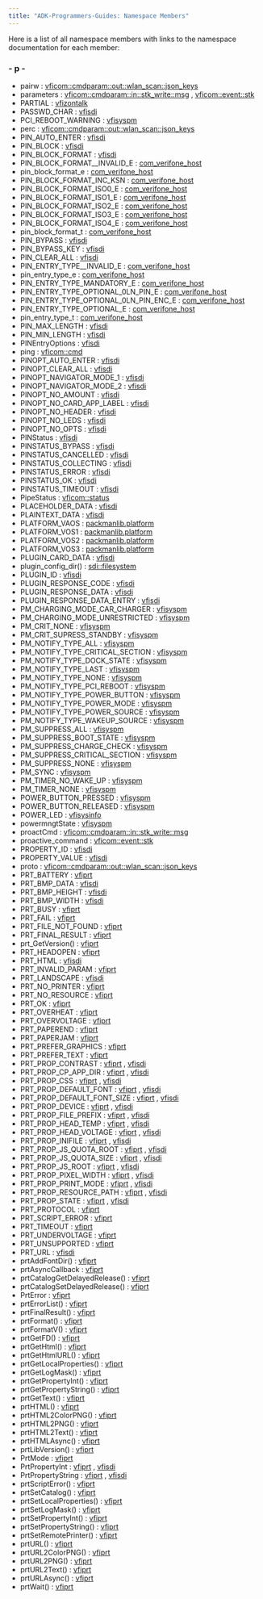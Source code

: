 ```yaml
---
title: "ADK-Programmers-Guides: Namespace Members"
---
```


Here is a list of all namespace members with links to the namespace documentation for each member:

### - p -

- pairw : <a href="namespacevficom_1_1cmdparam_1_1out_1_1wlan__scan_1_1json__keys.md#a4a156ee852ab5fa19e3abe3ae6de5941">vficom::cmdparam::out::wlan_scan::json_keys</a>
- parameters : <a href="namespacevficom_1_1cmdparam_1_1in_1_1stk__write_1_1msg.md#a718fb933f922f59d50270984ea93ec91">vficom::cmdparam::in::stk_write::msg</a> , <a href="namespacevficom_1_1event_1_1stk.md#a718fb933f922f59d50270984ea93ec91">vficom::event::stk</a>
- PARTIAL : <a href="namespacevfizontalk.md#a56f38ce1d91b5263d2ca5af8d537d696a34d1361202d8c9652ed81b53cda15159">vfizontalk</a>
- PASSWD_CHAR : <a href="namespacevfisdi.md#ac9842112c341daedac40f79bbfdd65a4ab99e60bf2155a3fa4aff94985bc7a6cf">vfisdi</a>
- PCI_REBOOT_WARNING : <a href="namespacevfisyspm.md#a40ea12a9b19b561cd7403fc1362c49d0a1a4d75cb3d28ed562ea1860f99b74656">vfisyspm</a>
- perc : <a href="namespacevficom_1_1cmdparam_1_1out_1_1wlan__scan_1_1json__keys.md#a1275baf83e21b56d7dd2cc08c1a584b0">vficom::cmdparam::out::wlan_scan::json_keys</a>
- PIN_AUTO_ENTER : <a href="namespacevfisdi.md#ac9842112c341daedac40f79bbfdd65a4a7f04cb928a82a8579c2dd9fa0eaf86ae">vfisdi</a>
- PIN_BLOCK : <a href="namespacevfisdi.md#ac9842112c341daedac40f79bbfdd65a4ac8a556bbb029dfe8ee2417857d31a8d0">vfisdi</a>
- PIN_BLOCK_FORMAT : <a href="namespacevfisdi.md#ac9842112c341daedac40f79bbfdd65a4aa7d4b1ee681f6d8b132140213606e717">vfisdi</a>
- PIN_BLOCK_FORMAT\_\_INVALID_E : <a href="namespacecom__verifone__host.md#a9187fdfc7bd10fdf9a04181929e41693a41c2fe8ecd7de50f286582a2ae6b6fd1">com_verifone_host</a>
- pin_block_format_e : <a href="namespacecom__verifone__host.md#a9187fdfc7bd10fdf9a04181929e41693">com_verifone_host</a>
- PIN_BLOCK_FORMAT_INC_KSN : <a href="namespacecom__verifone__host.md#a9187fdfc7bd10fdf9a04181929e41693a8ef7b1bf8a286ab7cea7649a1d017761">com_verifone_host</a>
- PIN_BLOCK_FORMAT_ISO0_E : <a href="namespacecom__verifone__host.md#a9187fdfc7bd10fdf9a04181929e41693aca37b0bbb503fcbbc83126484c7c53dc">com_verifone_host</a>
- PIN_BLOCK_FORMAT_ISO1_E : <a href="namespacecom__verifone__host.md#a9187fdfc7bd10fdf9a04181929e41693ab26b2fa22fd9c7ccff77d51adf9fefea">com_verifone_host</a>
- PIN_BLOCK_FORMAT_ISO2_E : <a href="namespacecom__verifone__host.md#a9187fdfc7bd10fdf9a04181929e41693aba22b80e572de9064a7811fb10ddb1e2">com_verifone_host</a>
- PIN_BLOCK_FORMAT_ISO3_E : <a href="namespacecom__verifone__host.md#a9187fdfc7bd10fdf9a04181929e41693ac81a724b79ab82756da6d67b14788514">com_verifone_host</a>
- PIN_BLOCK_FORMAT_ISO4_E : <a href="namespacecom__verifone__host.md#a9187fdfc7bd10fdf9a04181929e41693a70c003f1b46a252064fcfe374ab67869">com_verifone_host</a>
- pin_block_format_t : <a href="namespacecom__verifone__host.md#ad9cc247c205c1cbf74aae27e459c4ce9">com_verifone_host</a>
- PIN_BYPASS : <a href="namespacevfisdi.md#ac9842112c341daedac40f79bbfdd65a4af9c26acd61c163a95c535415ecdd4efc">vfisdi</a>
- PIN_BYPASS_KEY : <a href="namespacevfisdi.md#ac9842112c341daedac40f79bbfdd65a4aaaac70b8e588506b61e017dd7efac255">vfisdi</a>
- PIN_CLEAR_ALL : <a href="namespacevfisdi.md#ac9842112c341daedac40f79bbfdd65a4aee73aa0b7b34447a0981c6713f12b282">vfisdi</a>
- PIN_ENTRY_TYPE\_\_INVALID_E : <a href="namespacecom__verifone__host.md#a112cf2dddd5a504da9cb646fe6df856aa0fd0290ee4f049554b606088884a5d9c">com_verifone_host</a>
- pin_entry_type_e : <a href="namespacecom__verifone__host.md#a112cf2dddd5a504da9cb646fe6df856a">com_verifone_host</a>
- PIN_ENTRY_TYPE_MANDATORY_E : <a href="namespacecom__verifone__host.md#a112cf2dddd5a504da9cb646fe6df856aa218934142930b6e0876c1a83decae7dc">com_verifone_host</a>
- PIN_ENTRY_TYPE_OPTIONAL_0LN_PIN_E : <a href="namespacecom__verifone__host.md#a112cf2dddd5a504da9cb646fe6df856aa84e4eca8cdc0cd40e317c9f8922511a7">com_verifone_host</a>
- PIN_ENTRY_TYPE_OPTIONAL_0LN_PIN_ENC_E : <a href="namespacecom__verifone__host.md#a112cf2dddd5a504da9cb646fe6df856aa1c92c3e6fa01b594ae2b086c3eb4a63f">com_verifone_host</a>
- PIN_ENTRY_TYPE_OPTIONAL_E : <a href="namespacecom__verifone__host.md#a112cf2dddd5a504da9cb646fe6df856aa81532cd64d5490e643b13b8b4cd46714">com_verifone_host</a>
- pin_entry_type_t : <a href="namespacecom__verifone__host.md#a8912bf5e7a5e7c3572234976755a39aa">com_verifone_host</a>
- PIN_MAX_LENGTH : <a href="namespacevfisdi.md#ac9842112c341daedac40f79bbfdd65a4a9d34ca5c59ce6b2617c326c493d52c24">vfisdi</a>
- PIN_MIN_LENGTH : <a href="namespacevfisdi.md#ac9842112c341daedac40f79bbfdd65a4ad38c61cab51be5898b912fb98b69328f">vfisdi</a>
- PINEntryOptions : <a href="namespacevfisdi.md#a453c6f44da2d1cbb38f75bfca71f8911">vfisdi</a>
- ping : <a href="namespacevficom_1_1cmd.md#abb2b3f4a4bb598a81dfd1128b0b28f76">vficom::cmd</a>
- PINOPT_AUTO_ENTER : <a href="namespacevfisdi.md#a453c6f44da2d1cbb38f75bfca71f8911af7a58a0c216444c3d8a0c0ccc7a49279">vfisdi</a>
- PINOPT_CLEAR_ALL : <a href="namespacevfisdi.md#a453c6f44da2d1cbb38f75bfca71f8911a1636e2e06ce7e825e9a6636cd7cb3571">vfisdi</a>
- PINOPT_NAVIGATOR_MODE_1 : <a href="namespacevfisdi.md#a453c6f44da2d1cbb38f75bfca71f8911a967011a38771cc1ea0c5e922f8ae3bcf">vfisdi</a>
- PINOPT_NAVIGATOR_MODE_2 : <a href="namespacevfisdi.md#a453c6f44da2d1cbb38f75bfca71f8911a6306eb4cd65e88f66f8411f8767ffd0d">vfisdi</a>
- PINOPT_NO_AMOUNT : <a href="namespacevfisdi.md#a453c6f44da2d1cbb38f75bfca71f8911a7a5161c5e0e991fb6d9cfd817743ed5f">vfisdi</a>
- PINOPT_NO_CARD_APP_LABEL : <a href="namespacevfisdi.md#a453c6f44da2d1cbb38f75bfca71f8911abe60f435df69aae845b37dd1ccb54d2d">vfisdi</a>
- PINOPT_NO_HEADER : <a href="namespacevfisdi.md#a453c6f44da2d1cbb38f75bfca71f8911ad8584ac5e27a4e91ac9b24d3ded75a0d">vfisdi</a>
- PINOPT_NO_LEDS : <a href="namespacevfisdi.md#a453c6f44da2d1cbb38f75bfca71f8911a9aba3b36b306704ce36fd28ea4da2b8e">vfisdi</a>
- PINOPT_NO_OPTS : <a href="namespacevfisdi.md#a453c6f44da2d1cbb38f75bfca71f8911a948a158ed4d37ae06367f44b838006bc">vfisdi</a>
- PINStatus : <a href="namespacevfisdi.md#a7cb4a518b7083f951a212048cbf2db08">vfisdi</a>
- PINSTATUS_BYPASS : <a href="namespacevfisdi.md#a7cb4a518b7083f951a212048cbf2db08a7757cb97e5459fcd85099b616a94f326">vfisdi</a>
- PINSTATUS_CANCELLED : <a href="namespacevfisdi.md#a7cb4a518b7083f951a212048cbf2db08a92531037fbe3e508eca2de2671b1ed7a">vfisdi</a>
- PINSTATUS_COLLECTING : <a href="namespacevfisdi.md#a7cb4a518b7083f951a212048cbf2db08af3771c7ce40c34192974f2bf9acb4b00">vfisdi</a>
- PINSTATUS_ERROR : <a href="namespacevfisdi.md#a7cb4a518b7083f951a212048cbf2db08a82a1d666e034a13e13eeb61bf1fc04f1">vfisdi</a>
- PINSTATUS_OK : <a href="namespacevfisdi.md#a7cb4a518b7083f951a212048cbf2db08a9aae52642b88a3bee5a93e190a726a00">vfisdi</a>
- PINSTATUS_TIMEOUT : <a href="namespacevfisdi.md#a7cb4a518b7083f951a212048cbf2db08ab3448882213b99b85f1c0d4d58165d47">vfisdi</a>
- PipeStatus : <a href="namespacevficom_1_1status.md#ae7ba2f563df916ce3ce6be92a19d2bbc">vficom::status</a>
- PLACEHOLDER_DATA : <a href="namespacevfisdi.md#ac9842112c341daedac40f79bbfdd65a4a072c79533a992196808e63f0a0a17b61">vfisdi</a>
- PLAINTEXT_DATA : <a href="namespacevfisdi.md#ac9842112c341daedac40f79bbfdd65a4a0bcaff7761a8ab65bf532b602ddaecc9">vfisdi</a>
- PLATFORM_VAOS : <a href="namespacepackmanlib_1_1platform.md#a5c2044fcc1a7c7c9887037e7127fd626">packmanlib.platform</a>
- PLATFORM_VOS1 : <a href="namespacepackmanlib_1_1platform.md#a5820612e0af069fdcd24c4f7e2b9053a">packmanlib.platform</a>
- PLATFORM_VOS2 : <a href="namespacepackmanlib_1_1platform.md#a4c737af6597267ff8e5dce690a736a94">packmanlib.platform</a>
- PLATFORM_VOS3 : <a href="namespacepackmanlib_1_1platform.md#a990a08f2f7cde867e2fb1efedf753258">packmanlib.platform</a>
- PLUGIN_CARD_DATA : <a href="namespacevfisdi.md#ac9842112c341daedac40f79bbfdd65a4a4458dd15687446dfe971ea395fdf1ecb">vfisdi</a>
- plugin_config_dir() : <a href="namespacesdi_1_1filesystem.md#a383b7331d5268ea154c61f4ff4eb6ab8">sdi::filesystem</a>
- PLUGIN_ID : <a href="namespacevfisdi.md#ac9842112c341daedac40f79bbfdd65a4a412412e44047dfd506df30a707db5e5c">vfisdi</a>
- PLUGIN_RESPONSE_CODE : <a href="namespacevfisdi.md#ac9842112c341daedac40f79bbfdd65a4a1e7d7136f266a3930c620ad00efb270c">vfisdi</a>
- PLUGIN_RESPONSE_DATA : <a href="namespacevfisdi.md#ac9842112c341daedac40f79bbfdd65a4a1926e9a51b107b621d1fae8e76d7bad3">vfisdi</a>
- PLUGIN_RESPONSE_DATA_ENTRY : <a href="namespacevfisdi.md#ac9842112c341daedac40f79bbfdd65a4ab1f4208801c92fc972f3ce9371ac431b">vfisdi</a>
- PM_CHARGING_MODE_CAR_CHARGER : <a href="namespacevfisyspm.md#a52110948b0aa4715d6ff642d1cb32889a3a5b3f8570d5f3ecc68f9d1e8e5b60c2">vfisyspm</a>
- PM_CHARGING_MODE_UNRESTRICTED : <a href="namespacevfisyspm.md#a52110948b0aa4715d6ff642d1cb32889a7a56935fb216076f3a7351bb9499e28a">vfisyspm</a>
- PM_CRIT_NONE : <a href="namespacevfisyspm.md#ad9757c6641d1ed2c0a5d438d08ce9cc0aef329a468a5a095f29d727afe39c6688">vfisyspm</a>
- PM_CRIT_SUPRESS_STANDBY : <a href="namespacevfisyspm.md#ad9757c6641d1ed2c0a5d438d08ce9cc0a8d83189d664475c36ee3d24ad77d42c2">vfisyspm</a>
- PM_NOTIFY_TYPE_ALL : <a href="namespacevfisyspm.md#a12f0755f1d6c6a1c2116fd1d626a36b2a8272e895ac429bfa5b91c9072dadd3be">vfisyspm</a>
- PM_NOTIFY_TYPE_CRITICAL_SECTION : <a href="namespacevfisyspm.md#a12f0755f1d6c6a1c2116fd1d626a36b2aa9f7173f2dde2bb8143be3ea6bd81c48">vfisyspm</a>
- PM_NOTIFY_TYPE_DOCK_STATE : <a href="namespacevfisyspm.md#a12f0755f1d6c6a1c2116fd1d626a36b2ae25a95a629bf2261792e8f60443dffc4">vfisyspm</a>
- PM_NOTIFY_TYPE_LAST : <a href="namespacevfisyspm.md#a12f0755f1d6c6a1c2116fd1d626a36b2ad6dbc231cf759ee58601f51109a3884f">vfisyspm</a>
- PM_NOTIFY_TYPE_NONE : <a href="namespacevfisyspm.md#a12f0755f1d6c6a1c2116fd1d626a36b2adda9d4b8e95861b3e009c221bc97754f">vfisyspm</a>
- PM_NOTIFY_TYPE_PCI_REBOOT : <a href="namespacevfisyspm.md#a12f0755f1d6c6a1c2116fd1d626a36b2ac5632f655bdad9187cb90e2dc913631b">vfisyspm</a>
- PM_NOTIFY_TYPE_POWER_BUTTON : <a href="namespacevfisyspm.md#a12f0755f1d6c6a1c2116fd1d626a36b2a332097eb37859446377282c0db9f7498">vfisyspm</a>
- PM_NOTIFY_TYPE_POWER_MODE : <a href="namespacevfisyspm.md#a12f0755f1d6c6a1c2116fd1d626a36b2a876d631d9f439725cdd318d9617a2be1">vfisyspm</a>
- PM_NOTIFY_TYPE_POWER_SOURCE : <a href="namespacevfisyspm.md#a12f0755f1d6c6a1c2116fd1d626a36b2aa6e6275051c9866a3b16ff4ad5501527">vfisyspm</a>
- PM_NOTIFY_TYPE_WAKEUP_SOURCE : <a href="namespacevfisyspm.md#a12f0755f1d6c6a1c2116fd1d626a36b2afdedc13a10a78a4325571e6824660dbb">vfisyspm</a>
- PM_SUPPRESS_ALL : <a href="namespacevfisyspm.md#adffb93f77c4d1190fd7dc0397335b9a2a1fe1ad21e4f33534364cdd0e734c8b8c">vfisyspm</a>
- PM_SUPPRESS_BOOT_STATE : <a href="namespacevfisyspm.md#adffb93f77c4d1190fd7dc0397335b9a2aef52bc9676bca049c63d78e740e2af1a">vfisyspm</a>
- PM_SUPPRESS_CHARGE_CHECK : <a href="namespacevfisyspm.md#adffb93f77c4d1190fd7dc0397335b9a2a8246a65429e400d532e58b754c3bf3f5">vfisyspm</a>
- PM_SUPPRESS_CRITICAL_SECTION : <a href="namespacevfisyspm.md#adffb93f77c4d1190fd7dc0397335b9a2ae5fa433f19e5c699e0a72e6ff3dae351">vfisyspm</a>
- PM_SUPPRESS_NONE : <a href="namespacevfisyspm.md#adffb93f77c4d1190fd7dc0397335b9a2a2fcfcf79a2dbb05ff302c1d3a50ffce5">vfisyspm</a>
- PM_SYNC : <a href="namespacevfisyspm.md#adffb93f77c4d1190fd7dc0397335b9a2ad00ca996a01fdcdb456857eba2a8a054">vfisyspm</a>
- PM_TIMER_NO_WAKE_UP : <a href="namespacevfisyspm.md#a8bf72e0a67065ff830248d4f950bccf8abab523c0bf88d83b778c7a55bd7adfcf">vfisyspm</a>
- PM_TIMER_NONE : <a href="namespacevfisyspm.md#a8bf72e0a67065ff830248d4f950bccf8a579aa4923fc0124b6528dc730181626b">vfisyspm</a>
- POWER_BUTTON_PRESSED : <a href="namespacevfisyspm.md#a40ea12a9b19b561cd7403fc1362c49d0a133bafcf1854e4513b813726d6cf5bff">vfisyspm</a>
- POWER_BUTTON_RELEASED : <a href="namespacevfisyspm.md#a40ea12a9b19b561cd7403fc1362c49d0a6cfca8e555b914a5b68498fb9d52a589">vfisyspm</a>
- POWER_LED : <a href="namespacevfisysinfo.md#ab6831a7d06c0a2bc69f9b024f6445a80a4354634783e550e45e8c1c3de0fe7799">vfisysinfo</a>
- powermngtState : <a href="namespacevfisyspm.md#ad6865f9a76c1985e26c2e86719fc674a">vfisyspm</a>
- proactCmd : <a href="namespacevficom_1_1cmdparam_1_1in_1_1stk__write_1_1msg.md#a78378fa24e0c0249b786249d20122555">vficom::cmdparam::in::stk_write::msg</a>
- proactive_command : <a href="namespacevficom_1_1event_1_1stk.md#abd252468ae3a3e5279e052c25dc799ef">vficom::event::stk</a>
- PROPERTY_ID : <a href="namespacevfisdi.md#ac9842112c341daedac40f79bbfdd65a4acff7a0c9fdd507d6df1beaad3ecf4250">vfisdi</a>
- PROPERTY_VALUE : <a href="namespacevfisdi.md#ac9842112c341daedac40f79bbfdd65a4a0e42a5d423fe247d531aebae07ad828a">vfisdi</a>
- proto : <a href="namespacevficom_1_1cmdparam_1_1out_1_1wlan__scan_1_1json__keys.md#a0430f507936d95741e834441df04acaf">vficom::cmdparam::out::wlan_scan::json_keys</a>
- PRT_BATTERY : <a href="namespacevfiprt.md#aabb64aaac27500bf4b3b419feff87361a51b6df7a298542d249f367a54894cd9d">vfiprt</a>
- PRT_BMP_DATA : <a href="namespacevfisdi.md#ac9842112c341daedac40f79bbfdd65a4af9c3e85a1cd0cae0037818165c7e0a1a">vfisdi</a>
- PRT_BMP_HEIGHT : <a href="namespacevfisdi.md#ac9842112c341daedac40f79bbfdd65a4abfd4fde02bf14958277d344aef0dfae9">vfisdi</a>
- PRT_BMP_WIDTH : <a href="namespacevfisdi.md#ac9842112c341daedac40f79bbfdd65a4a013f3021efb4fe384a78c20e562d1dc6">vfisdi</a>
- PRT_BUSY : <a href="namespacevfiprt.md#aabb64aaac27500bf4b3b419feff87361a8de6b77dc9ed09b215c1999c7e2ba06b">vfiprt</a>
- PRT_FAIL : <a href="namespacevfiprt.md#aabb64aaac27500bf4b3b419feff87361ae4bf0cf9fc2178e4bab2ee0ddfbb1cbc">vfiprt</a>
- PRT_FILE_NOT_FOUND : <a href="namespacevfiprt.md#aabb64aaac27500bf4b3b419feff87361ae7f67c7703e39bd2a4a798ef85e27486">vfiprt</a>
- PRT_FINAL_RESULT : <a href="namespacevfiprt.md#aabb64aaac27500bf4b3b419feff87361a4c222cd1b09ce981bbaffbf59ebe4448">vfiprt</a>
- prt_GetVersion() : <a href="namespacevfiprt.md#aacc02fb690d18054f009b4b18d31b9f0">vfiprt</a>
- PRT_HEADOPEN : <a href="namespacevfiprt.md#aabb64aaac27500bf4b3b419feff87361ad9c03d6e1ea575ed6f996d945d83a945">vfiprt</a>
- PRT_HTML : <a href="namespacevfisdi.md#ac9842112c341daedac40f79bbfdd65a4aee5ce514f7cf783dfe90de55833d650b">vfisdi</a>
- PRT_INVALID_PARAM : <a href="namespacevfiprt.md#aabb64aaac27500bf4b3b419feff87361a2f640a533852c2707eea294cb3933f9f">vfiprt</a>
- PRT_LANDSCAPE : <a href="namespacevfisdi.md#ac9842112c341daedac40f79bbfdd65a4afc836f791bcc419be4780c597827ec61">vfisdi</a>
- PRT_NO_PRINTER : <a href="namespacevfiprt.md#aabb64aaac27500bf4b3b419feff87361a7e51c5aeff1f987d71f6fe16119f026a">vfiprt</a>
- PRT_NO_RESOURCE : <a href="namespacevfiprt.md#aabb64aaac27500bf4b3b419feff87361a85a47068700f032f8d72becd0aa2eb74">vfiprt</a>
- PRT_OK : <a href="namespacevfiprt.md#aabb64aaac27500bf4b3b419feff87361af2ad9f75739b523e78df0375ad38a546">vfiprt</a>
- PRT_OVERHEAT : <a href="namespacevfiprt.md#aabb64aaac27500bf4b3b419feff87361a429988d9a2c4de64c091c963c53de39f">vfiprt</a>
- PRT_OVERVOLTAGE : <a href="namespacevfiprt.md#aabb64aaac27500bf4b3b419feff87361a41e79c4dbe0869fdf53de2ac223a6c55">vfiprt</a>
- PRT_PAPEREND : <a href="namespacevfiprt.md#aabb64aaac27500bf4b3b419feff87361a800ccbd12989598a0bfd6aa12141776c">vfiprt</a>
- PRT_PAPERJAM : <a href="namespacevfiprt.md#aabb64aaac27500bf4b3b419feff87361a97c7d651a078ac337e76812e2c065ee8">vfiprt</a>
- PRT_PREFER_GRAPHICS : <a href="namespacevfiprt.md#aee9be45580d5cde27d2a82b09fe3c601a2f0f079bd5a47252c0a92a2815571c9e">vfiprt</a>
- PRT_PREFER_TEXT : <a href="namespacevfiprt.md#aee9be45580d5cde27d2a82b09fe3c601aac04ca493dd2c33ce7f7f002512f6adf">vfiprt</a>
- PRT_PROP_CONTRAST : <a href="namespacevfiprt.md#a5616550e7b7e340d3e599ba1aece137eae1a48bed741d94116f0de8ac98ee1467">vfiprt</a> , <a href="namespacevfisdi.md#a5616550e7b7e340d3e599ba1aece137eae1a48bed741d94116f0de8ac98ee1467">vfisdi</a>
- PRT_PROP_CP_APP_DIR : <a href="namespacevfiprt.md#a063ad187f3b6a77eca82feb4065ed489aa245985ba6ce25fee7880af2238928af">vfiprt</a> , <a href="namespacevfisdi.md#a063ad187f3b6a77eca82feb4065ed489aa245985ba6ce25fee7880af2238928af">vfisdi</a>
- PRT_PROP_CSS : <a href="namespacevfiprt.md#a063ad187f3b6a77eca82feb4065ed489ab737a13ee98ce5fd500b427ba5d8cf67">vfiprt</a> , <a href="namespacevfisdi.md#a063ad187f3b6a77eca82feb4065ed489ab737a13ee98ce5fd500b427ba5d8cf67">vfisdi</a>
- PRT_PROP_DEFAULT_FONT : <a href="namespacevfiprt.md#a063ad187f3b6a77eca82feb4065ed489a2e165b58fb4bf74d7629a586dc5f5ae7">vfiprt</a> , <a href="namespacevfisdi.md#a063ad187f3b6a77eca82feb4065ed489a2e165b58fb4bf74d7629a586dc5f5ae7">vfisdi</a>
- PRT_PROP_DEFAULT_FONT_SIZE : <a href="namespacevfiprt.md#a5616550e7b7e340d3e599ba1aece137ea84903dc1a82acf8fa15799764fd4fec9">vfiprt</a> , <a href="namespacevfisdi.md#a5616550e7b7e340d3e599ba1aece137ea84903dc1a82acf8fa15799764fd4fec9">vfisdi</a>
- PRT_PROP_DEVICE : <a href="namespacevfiprt.md#a063ad187f3b6a77eca82feb4065ed489a05cea7e1ceff37cacb88af05a96c7fad">vfiprt</a> , <a href="namespacevfisdi.md#a063ad187f3b6a77eca82feb4065ed489a05cea7e1ceff37cacb88af05a96c7fad">vfisdi</a>
- PRT_PROP_FILE_PREFIX : <a href="namespacevfiprt.md#a063ad187f3b6a77eca82feb4065ed489a3d1b36a7accd9f3c505b5754387e9106">vfiprt</a> , <a href="namespacevfisdi.md#a063ad187f3b6a77eca82feb4065ed489a3d1b36a7accd9f3c505b5754387e9106">vfisdi</a>
- PRT_PROP_HEAD_TEMP : <a href="namespacevfiprt.md#a5616550e7b7e340d3e599ba1aece137ea2ec3622f20fade62b56f6a4e70700f67">vfiprt</a> , <a href="namespacevfisdi.md#a5616550e7b7e340d3e599ba1aece137ea2ec3622f20fade62b56f6a4e70700f67">vfisdi</a>
- PRT_PROP_HEAD_VOLTAGE : <a href="namespacevfiprt.md#a5616550e7b7e340d3e599ba1aece137ea831996db2dee9c1379d132faebfc5265">vfiprt</a> , <a href="namespacevfisdi.md#a5616550e7b7e340d3e599ba1aece137ea831996db2dee9c1379d132faebfc5265">vfisdi</a>
- PRT_PROP_INIFILE : <a href="namespacevfiprt.md#a063ad187f3b6a77eca82feb4065ed489a2ed0ec6d59747c0dc048457a4a34e1c8">vfiprt</a> , <a href="namespacevfisdi.md#a063ad187f3b6a77eca82feb4065ed489a2ed0ec6d59747c0dc048457a4a34e1c8">vfisdi</a>
- PRT_PROP_JS_QUOTA_ROOT : <a href="namespacevfiprt.md#a063ad187f3b6a77eca82feb4065ed489a2a431689e041726a97f3fe918ca741f8">vfiprt</a> , <a href="namespacevfisdi.md#a063ad187f3b6a77eca82feb4065ed489a2a431689e041726a97f3fe918ca741f8">vfisdi</a>
- PRT_PROP_JS_QUOTA_SIZE : <a href="namespacevfiprt.md#a5616550e7b7e340d3e599ba1aece137ead9e51751423f88f62d12e2ca667952cf">vfiprt</a> , <a href="namespacevfisdi.md#a5616550e7b7e340d3e599ba1aece137ead9e51751423f88f62d12e2ca667952cf">vfisdi</a>
- PRT_PROP_JS_ROOT : <a href="namespacevfiprt.md#a063ad187f3b6a77eca82feb4065ed489a5f0e296615e2361384076a4ade07019a">vfiprt</a> , <a href="namespacevfisdi.md#a063ad187f3b6a77eca82feb4065ed489a5f0e296615e2361384076a4ade07019a">vfisdi</a>
- PRT_PROP_PIXEL_WIDTH : <a href="namespacevfiprt.md#a5616550e7b7e340d3e599ba1aece137ea9f148531a2103e693f187c9ef9e4900a">vfiprt</a> , <a href="namespacevfisdi.md#a5616550e7b7e340d3e599ba1aece137ea9f148531a2103e693f187c9ef9e4900a">vfisdi</a>
- PRT_PROP_PRINT_MODE : <a href="namespacevfiprt.md#a5616550e7b7e340d3e599ba1aece137ea892e6822d26fbab553e7bc00c16c45f6">vfiprt</a> , <a href="namespacevfisdi.md#a5616550e7b7e340d3e599ba1aece137ea892e6822d26fbab553e7bc00c16c45f6">vfisdi</a>
- PRT_PROP_RESOURCE_PATH : <a href="namespacevfiprt.md#a063ad187f3b6a77eca82feb4065ed489a9e3541d8c5a98671d1e726b0a1d8c761">vfiprt</a> , <a href="namespacevfisdi.md#a063ad187f3b6a77eca82feb4065ed489a9e3541d8c5a98671d1e726b0a1d8c761">vfisdi</a>
- PRT_PROP_STATE : <a href="namespacevfiprt.md#a5616550e7b7e340d3e599ba1aece137eaba9ed34792864ba187e6f566646c332c">vfiprt</a> , <a href="namespacevfisdi.md#a5616550e7b7e340d3e599ba1aece137eaba9ed34792864ba187e6f566646c332c">vfisdi</a>
- PRT_PROTOCOL : <a href="namespacevfiprt.md#aabb64aaac27500bf4b3b419feff87361ae4cc3e5e3cf9534c40aa61aeeb782c36">vfiprt</a>
- PRT_SCRIPT_ERROR : <a href="namespacevfiprt.md#aabb64aaac27500bf4b3b419feff87361aac2c7fd5e450078cf3bb9758edc78814">vfiprt</a>
- PRT_TIMEOUT : <a href="namespacevfiprt.md#aabb64aaac27500bf4b3b419feff87361a39eb412b95f0ff2a5a14b6eaadd8d4d3">vfiprt</a>
- PRT_UNDERVOLTAGE : <a href="namespacevfiprt.md#aabb64aaac27500bf4b3b419feff87361a4b5ae5a3826908d62ba457037a20f78d">vfiprt</a>
- PRT_UNSUPPORTED : <a href="namespacevfiprt.md#aabb64aaac27500bf4b3b419feff87361a297f389a033f12741f24a0f347095d24">vfiprt</a>
- PRT_URL : <a href="namespacevfisdi.md#ac9842112c341daedac40f79bbfdd65a4a9545d5313f902c78ef7ad33f5bc57df4">vfisdi</a>
- prtAddFontDir() : <a href="namespacevfiprt.md#a75f7f156ae5226185808997e23f28d68">vfiprt</a>
- prtAsyncCallback : <a href="namespacevfiprt.md#a3691bc12eb8cadf581fb757005ff07c0">vfiprt</a>
- prtCatalogGetDelayedRelease() : <a href="namespacevfiprt.md#a901e493ccff126fd4e97f9a94a003991">vfiprt</a>
- prtCatalogSetDelayedRelease() : <a href="namespacevfiprt.md#acc2a03e3c65b5c8c03f9c47d3731b7ef">vfiprt</a>
- PrtError : <a href="namespacevfiprt.md#aabb64aaac27500bf4b3b419feff87361">vfiprt</a>
- prtErrorList() : <a href="namespacevfiprt.md#a0bf71d84338672c928d2849a74b70349">vfiprt</a>
- prtFinalResult() : <a href="namespacevfiprt.md#ab5aada82cb359dbc6a74d478ee7d46df">vfiprt</a>
- prtFormat() : <a href="namespacevfiprt.md#a5d53221623bd3d71eba771b097209ebb">vfiprt</a>
- prtFormatV() : <a href="namespacevfiprt.md#a7087e0d1c8dbbb4ddb7c96f2906c0edc">vfiprt</a>
- prtGetFD() : <a href="namespacevfiprt.md#a4c7078ea0b88cacda6d6eba511606e81">vfiprt</a>
- prtGetHtml() : <a href="namespacevfiprt.md#a4a2c02b03cb291bdc4ed559ebf7a6f4d">vfiprt</a>
- prtGetHtmlURL() : <a href="namespacevfiprt.md#aaea92124361b8c4129b83e65c19a187c">vfiprt</a>
- prtGetLocalProperties() : <a href="namespacevfiprt.md#aaf735eaaf5aee3e3063ad4288b94621c">vfiprt</a>
- prtGetLogMask() : <a href="namespacevfiprt.md#a7afd32c4c56826b494d22abfcb98164e">vfiprt</a>
- prtGetPropertyInt() : <a href="namespacevfiprt.md#a328666bdb869598ae87db05f5376fa5b">vfiprt</a>
- prtGetPropertyString() : <a href="namespacevfiprt.md#a5f28969939265c39c352b0e78d0871c0">vfiprt</a>
- prtGetText() : <a href="namespacevfiprt.md#a3f09958fa5e5dfd73947570eede09f3e">vfiprt</a>
- prtHTML() : <a href="namespacevfiprt.md#afe19510258113242e1b45a44a81fd27c">vfiprt</a>
- prtHTML2ColorPNG() : <a href="namespacevfiprt.md#ace7941298deb1c71520d2ccc1f59aae5">vfiprt</a>
- prtHTML2PNG() : <a href="namespacevfiprt.md#a0ecc3a65a8f7b9d6440defaeb6de99fe">vfiprt</a>
- prtHTML2Text() : <a href="namespacevfiprt.md#a9f3dc390acd8a321e81a3c8a23fcc473">vfiprt</a>
- prtHTMLAsync() : <a href="namespacevfiprt.md#ad52f1a074846b76e2b85c3a495fbe211">vfiprt</a>
- prtLibVersion() : <a href="namespacevfiprt.md#abfc2b04f8ca018750fb58662de716e5e">vfiprt</a>
- PrtMode : <a href="namespacevfiprt.md#aee9be45580d5cde27d2a82b09fe3c601">vfiprt</a>
- PrtPropertyInt : <a href="namespacevfiprt.md#a5616550e7b7e340d3e599ba1aece137e">vfiprt</a> , <a href="namespacevfisdi.md#a5616550e7b7e340d3e599ba1aece137e">vfisdi</a>
- PrtPropertyString : <a href="namespacevfiprt.md#a063ad187f3b6a77eca82feb4065ed489">vfiprt</a> , <a href="namespacevfisdi.md#a063ad187f3b6a77eca82feb4065ed489">vfisdi</a>
- prtScriptError() : <a href="namespacevfiprt.md#a2b668474952d2a2c807fd227246f40a0">vfiprt</a>
- prtSetCatalog() : <a href="namespacevfiprt.md#a7678b42a2b4a33d7b8c53a71ff0c5284">vfiprt</a>
- prtSetLocalProperties() : <a href="namespacevfiprt.md#ab215cbde888ebfaf9ff0653de6811dd5">vfiprt</a>
- prtSetLogMask() : <a href="namespacevfiprt.md#afaef426fe1518ee0286774d61d7cb401">vfiprt</a>
- prtSetPropertyInt() : <a href="namespacevfiprt.md#a4226eb3c80a05a57e1bdcae1d802b7fb">vfiprt</a>
- prtSetPropertyString() : <a href="namespacevfiprt.md#a019a78a3989581d2412ac274c1cf3401">vfiprt</a>
- prtSetRemotePrinter() : <a href="namespacevfiprt.md#acdfd03af403f906b8ddf8f4faba80efd">vfiprt</a>
- prtURL() : <a href="namespacevfiprt.md#a810bf85ce9c0f3e1707750267aa7e401">vfiprt</a>
- prtURL2ColorPNG() : <a href="namespacevfiprt.md#a1b9968e73f69b8dcf85828a868fb7d35">vfiprt</a>
- prtURL2PNG() : <a href="namespacevfiprt.md#acfab62a558524ed8957f67089dc7ab58">vfiprt</a>
- prtURL2Text() : <a href="namespacevfiprt.md#a5fda025e6ba20fdc32feede8915ef8e0">vfiprt</a>
- prtURLAsync() : <a href="namespacevfiprt.md#a8de43d45ffeef13d5c41c2e21bea48e9">vfiprt</a>
- prtWait() : <a href="namespacevfiprt.md#a83f7a62f65843e99ed9cbb9b9e40f643">vfiprt</a>
